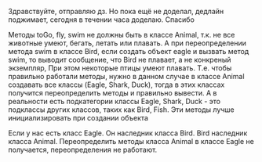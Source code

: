 Здравствуйте, отправляю дз. Но пока ещё не доделал, 
дедлайн поджимает, сегодня в течении часа доделаю. 
Спасибо

Методы toGo, fly, swim не должны быть в классе Animal, 
т.к. не все животные умеют, бегать, летать или плавать.
А при переопределении метода swim в классе Bird, если 
создать объект eagle и вызвать метод swim, то выводит
сообщение, что Bird не плавает, а не конкреный экземпляр,
При этом некоторые птицы умеют плавать.
Т.е. чтобы правильно работали методы, нужно в данном
случае в классе Animal создавать все классы (Eagle, 
Shark, Duck), тогда в этих классах получится 
переопределить методы и правильно вывести. 
А в реальности есть подкатегории классы Eagle, Shark, 
Duck - это подклассы других классов, таких как Bird, 
Fish.
Эти методы лучше инициализировать при создании объекта

Если у нас есть класс Eagle. Он наследник класса Bird. 
Bird наследник класса Animal. Переопределить методы
класса Animal в классе Eagle не получается, 
переопределения не работают.